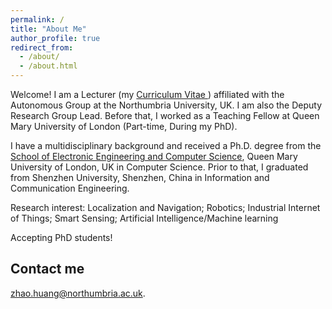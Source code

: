 ```yaml
---
permalink: /
title: "About Me"
author_profile: true
redirect_from: 
  - /about/
  - /about.html
---
```


Welcome! 
I am a Lecturer (my <a href="https://zz2020zz.github.io/files/ZhaoCV.pdf"> Curriculum Vitae </a>) affiliated with the <a herf="https://www.northumbria.ac.uk/about-us/academic-departments/computer-and-information-sciences/research/autonomous-systems/">Autonomous Group</a> at the <a herf="https://www.northumbria.ac.uk/">Northumbria University</a>, UK. I am also the Deputy Research Group Lead. Before that, I worked as a Teaching Fellow at <a herf="https://www.qmul.ac.uk/">Queen Mary University of London</a> (Part-time, During my PhD).

I have a multidisciplinary background and received a Ph.D. degree from the <a href="https://www.qmul.ac.uk/eecs/">School of Electronic Engineering and Computer Science</a>, Queen Mary University of London, UK in Computer Science. Prior to that, I graduated from Shenzhen University, Shenzhen, China in Information and Communication Engineering.

Research interest: 
Localization and Navigation; Robotics; Industrial Internet of Things; Smart Sensing; Artificial Intelligence/Machine learning

Accepting PhD students!

Contact me
------
zhao.huang@northumbria.ac.uk.
